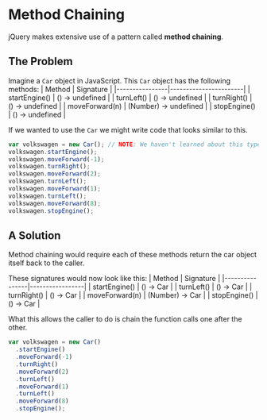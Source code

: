 # Method Chaining
jQuery makes extensive use of a pattern called **method chaining**.

## The Problem
Imagine a `Car` object in JavaScript.  This `Car` object has the following methods:
| Method         | Signature             |
|----------------|-----------------------|
| startEngine()  | () -> undefined       |
| turnLeft()     | () -> undefined       |
| turnRight()    | () -> undefined       |
| moveForward(n) | (Number) -> undefined |
| stopEngine()   | () -> undefined       |

If we wanted to use the `Car` we might write code that looks similar to this.

```js
var volkswagen = new Car(); // NOTE: We haven't learned about this type of object creation -- yet.
volkswagen.startEngine();
volkswagen.moveForward(-1);
volkswagen.turnRight();
volkswagen.moveForward(2);
volkswagen.turnLeft();
volkswagen.moveForward(1);
volkswagen.turnLeft();
volkswagen.moveForward(8);
volkswagen.stopEngine();
```

## A Solution
Method chaining would require each of these methods return the car object itself back to the caller.

These signatures would now look like this:
| Method         | Signature       |
|----------------|-----------------|
| startEngine()  | () -> Car       |
| turnLeft()     | () -> Car       |
| turnRight()    | () -> Car       |
| moveForward(n) | (Number) -> Car |
| stopEngine()   | () -> Car       |

What this allows the caller to do is chain the function calls one after the other.

```js
var volkswagen = new Car()
  .startEngine()
  .moveForward(-1)
  .turnRight()
  .moveForward(2)
  .turnLeft()
  .moveForward(1)
  .turnLeft()
  .moveForward(8)
  .stopEngine();
```
